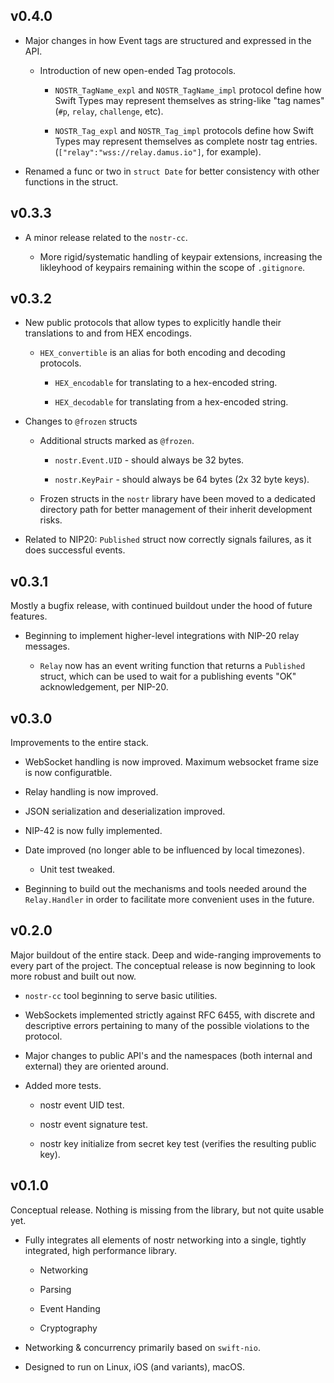 ## v0.4.0

- Major changes in how Event tags are structured and expressed in the API.

	- Introduction of new open-ended Tag protocols.

		- `NOSTR_TagName_expl` and `NOSTR_TagName_impl` protocol define how Swift Types may represent themselves as string-like "tag names" (`#p`, `relay`, `challenge`, etc).

		- `NOSTR_Tag_expl` and `NOSTR_Tag_impl` protocols define how Swift Types may represent themselves as complete nostr tag entries. (`["relay":"wss://relay.damus.io"]`, for example).

- Renamed a func or two in `struct Date` for better consistency with other functions in the struct.

## v0.3.3

- A minor release related to the `nostr-cc`.

	- More rigid/systematic handling of keypair extensions, increasing the likleyhood of keypairs remaining within the scope of `.gitignore`.

## v0.3.2

- New public protocols that allow types to explicitly handle their translations to and from HEX encodings.

	- `HEX_convertible` is an alias for both encoding and decoding protocols.

		- `HEX_encodable` for translating to a hex-encoded string.

		- `HEX_decodable` for translating from a hex-encoded string.

- Changes to `@frozen` structs

	- Additional structs marked as `@frozen`.

		- `nostr.Event.UID` - should always be 32 bytes.

		- `nostr.KeyPair` - should always be 64 bytes (2x 32 byte keys).

	- Frozen structs in the `nostr` library have been moved to a dedicated directory path for better management of their inherit development risks.

- Related to NIP20: `Published` struct now correctly signals failures, as it does successful events.

## v0.3.1

Mostly a bugfix release, with continued buildout under the hood of future features.

- Beginning to implement higher-level integrations with NIP-20 relay messages.

	- `Relay` now has an event writing function that returns a `Published` struct, which can be used to wait for a publishing events "OK" acknowledgement, per NIP-20.

## v0.3.0

Improvements to the entire stack.

- WebSocket handling is now improved. Maximum websocket frame size is now configuratble.

- Relay handling is now improved.

- JSON serialization and deserialization improved.

- NIP-42 is now fully implemented.

- Date improved (no longer able to be influenced by local timezones).

	- Unit test tweaked.
	
- Beginning to build out the mechanisms and tools needed around the `Relay.Handler` in order to facilitate more convenient uses in the future.

## v0.2.0

Major buildout of the entire stack. Deep and wide-ranging improvements to every part of the project. The conceptual release is now beginning to look more robust and built out now.

- `nostr-cc` tool beginning to serve basic utilities.

- WebSockets implemented strictly against RFC 6455, with discrete and descriptive errors pertaining to many of the possible violations to the protocol.

- Major changes to public API's and the namespaces (both internal and external) they are oriented around.

- Added more tests.

	- nostr event UID test.

	- nostr event signature test.

	- nostr key initialize from secret key test (verifies the resulting public key).

## v0.1.0

Conceptual release. Nothing is missing from the library, but not quite usable yet.

- Fully integrates all elements of nostr networking into a single, tightly integrated, high performance library.

	- Networking

	- Parsing

	- Event Handing

	- Cryptography

- Networking & concurrency primarily based on `swift-nio`.

- Designed to run on Linux, iOS (and variants), macOS.
